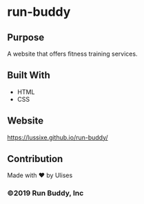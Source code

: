 # run-buddy

## Purpose
A website that offers fitness training services.

## Built With
* HTML
* CSS

## Website
https://lussixe.github.io/run-buddy/

## Contribution
Made with &hearts; by Ulises

### ©️2019 Run Buddy, Inc 
